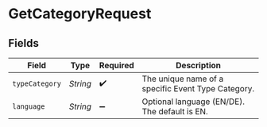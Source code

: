 # GetCategoryRequest


## Fields

| Field                                              | Type                                               | Required                                           | Description                                        |
| -------------------------------------------------- | -------------------------------------------------- | -------------------------------------------------- | -------------------------------------------------- |
| `typeCategory`                                     | *String*                                           | :heavy_check_mark:                                 | The unique name of a specific Event Type Category. |
| `language`                                         | *String*                                           | :heavy_minus_sign:                                 | Optional language (EN/DE). The default is EN.      |